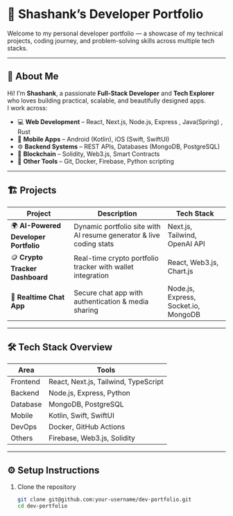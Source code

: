 # 🚀 Shashank’s Developer Portfolio

Welcome to my personal developer portfolio — a showcase of my technical projects, coding journey, and problem-solving skills across multiple tech stacks.

---

## 🧠 About Me

Hi! I’m **Shashank**, a passionate **Full-Stack Developer** and **Tech Explorer** who loves building practical, scalable, and beautifully designed apps.  
I work across:

- 💻 **Web Development** – React, Next.js, Node.js, Express , Java(Spring) , Rust
- 📱 **Mobile Apps** – Android (Kotlin), iOS (Swift, SwiftUI)  
- ⚙️ **Backend Systems** – REST APIs, Databases (MongoDB, PostgreSQL)  
- 🔗 **Blockchain** – Solidity, Web3.js, Smart Contracts  
- 🧰 **Other Tools** – Git, Docker, Firebase, Python scripting  

---

## 🏗️ Projects

| Project | Description | Tech Stack |
|----------|--------------|-------------|
| 🌍 **AI-Powered Developer Portfolio** | Dynamic portfolio site with AI resume generator & live coding stats | Next.js, Tailwind, OpenAI API |
| 🪙 **Crypto Tracker Dashboard** | Real-time crypto portfolio tracker with wallet integration | React, Web3.js, Chart.js |
| 💬 **Realtime Chat App** | Secure chat app with authentication & media sharing | Node.js, Express, Socket.io, MongoDB |

---

## 🛠️ Tech Stack Overview

| Area | Tools |
|------|-------|
| Frontend | React, Next.js, Tailwind, TypeScript |
| Backend | Node.js, Express, Python |
| Database | MongoDB, PostgreSQL |
| Mobile | Kotlin, Swift, SwiftUI |
| DevOps | Docker, GitHub Actions |
| Others | Firebase, Web3.js, Solidity |

---

## ⚙️ Setup Instructions

1. Clone the repository  
   ```bash
   git clone git@github.com:your-username/dev-portfolio.git
   cd dev-portfolio

